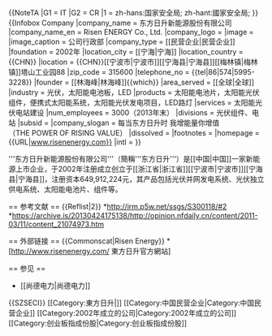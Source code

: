 {{NoteTA
|G1 = IT
|G2 = CR
|1 = zh-hans:国家安全局; zh-hant:國家安全局;<!-- 用作轉換組IT中，全局與全域轉換的例外 -->
}}
{{Infobox Company
|company_name     = 东方日升新能源股份有限公司
|company_name_en  = Risen ENERGY Co., Ltd.
|company_logo     =
|image            =
|image_caption    = 公司行政部
|company_type     = [[民营企业|民营企业]]
|foundation       = 2002年
|location_city    = [[宁海|宁海]]
|location_country = {{CHN}}
|location         = {{CHN}}[[宁波市|宁波市]][[宁海县|宁海县]][[梅林镇|梅林镇]]塔山工业园88
|zip_code         = 315600
|telephone_no     = {{tel|86|574|5995-3228}}
|founder          = [[林海峰|林海峰]]{{which}}
|area_served      = [[全球|全球]]
|industry         = 光伏，太阳能电池板，LED
|products         = 太阳能电池片，太阳能光伏组件，便携式太阳能系统，太阳能光伏发电项目，LED路灯
|services         = 太阳能光伏电站建设
|num_employees    = 3000（2013年末）
|divisions        = 光伏组件、电站
|subsid           =
|company_slogan   = 每当东方日升时 我增能量你增值<br />（THE POWER OF RISING VALUE）
|dissolved        =
|footnotes        =
|homepage         = {{URL|www.risenenergy.com}}
|intl             = <!-- Enter ''yes'' to change labels to international instead of US terminology -->
}}

'''东方日升新能源股份有限公司'''（簡稱'''东方日升'''）是[[中国|中国]]一家新能源上市企业，于2002年注册成立创立于[[浙江省|浙江省]][[宁波市|宁波市]][[宁海县|宁海县]]，注册资本649,912,224元，其产品包括光伏并网发电系统、光伏独立供电系统、太阳能电池片、组件等。

== 参考文献 ==
{{Reflist|2}}
*http://irm.p5w.net/ssgs/S300118/#2
*https://archive.is/20130424175138/http://opinion.nfdaily.cn/content/2011-03/11/content_21074973.htm

== 外部链接 ==
{{Commonscat|Risen Energy}}
*[http://www.risenenergy.com/ 東方日升官方網站]

== 参见 ==
* [[尚德电力|尚德电力]]


{{SZSECI}}
[[Category:東方日升|]]
[[Category:中国民营企业|Category:中国民营企业]]
[[Category:2002年成立的公司|Category:2002年成立的公司]]
[[Category:创业板指成份股|Category:创业板指成份股]]